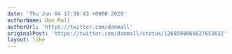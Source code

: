 ```yaml
---
date: 'Thu Jun 04 17:38:43 +0000 2020'
authorName: Dan Mall
authorUrl: 'https://twitter.com/danmall'
originalPost: 'https://twitter.com/danmall/status/1268598066627653632'
layout: like
---
```

